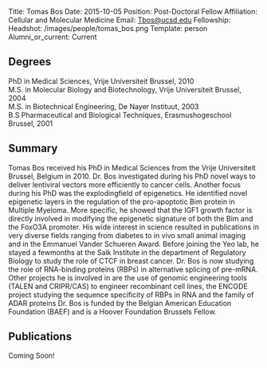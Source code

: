 Title: Tomas Bos
Date: 2015-10-05
Position: Post-Doctoral Fellow
Affiliation: Cellular and Molecular Medicine
Email: Tbos@ucsd.edu
Fellowship: 
Headshot: /images/people/tomas_bos.png
Template: person
Alumni_or_current: Current

## Degrees
PhD in Medical Sciences, Vrije Universiteit Brussel, 2010<br>
M.S. in Molecular Biology and Biotechnology, Vrije Universiteit Brussel, 2004<br>
M.S. in Biotechnical Engineering, De Nayer Instituut, 2003<br>
B.S Pharmaceutical and Biological Techniques, Erasmushogeschool Brussel, 2001<br>




## Summary

Tomas Bos received his PhD in Medical Sciences from the Vrije Universiteit Brussel, Belgium in 2010. Dr. Bos investigated during his PhD novel ways to deliver lentiviral vectors more efficiently to cancer cells. Another focus during his PhD was the explodingfield of epigenetics. He identified novel epigenetic layers in the regulation of the pro-apoptotic Bim protein in Multiple Myeloma. More specific, he showed that the IGF1 growth factor is directly involved in modifying the epigenetic signature of both the Bim and the FoxO3A promoter. His wide interest in science resulted in publications in very diverse fields ranging from diabetes to in vivo small animal imaging and in the Emmanuel Vander Schueren Award. Before joining the Yeo lab, he stayed a fewmonths at the Salk Institute in the department of Regulatory Biology to study the role of CTCF in breast cancer. Dr. Bos is now studying the role of RNA-binding proteins (RBPs) in alternative splicing of pre-mRNA. Other projects he is involved in are the use of genomic engineering tools (TALEN and CRIPR/CAS) to engineer recombinant cell lines, the ENCODE project studying the sequence specificity of RBPs in RNA and the family of ADAR proteins Dr. Bos is funded by the Belgian American Education Foundation (BAEF) and is a Hoover Foundation Brussels Fellow.


## Publications

Coming Soon!
